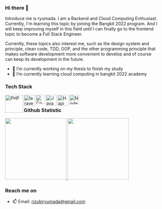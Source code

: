 ### Hi there 👋

Introduce me is ryumada. I am a Backend and Cloud Computing Enthusiast. Currently, I'm learning this topic by joining the Bangkit 2022 program. And I will keep improving myself in this field until I can finally go to the frontend topic to become a Full Stack Engineer.

Currently, these topics also interest me, such as the design system and principle, clean code, TDD, OOP, and the other programming principle that makes software development more convenient to develop and of course can keep its development in the future.

- 🔭 I’m currently working on my thesis to finish my study
- 🌱 I’m currently learning cloud computing in bangkit 2022 academy
<!-- - 👯 I’m looking to collaborate on ... -->
<!-- - 🤔 I’m looking for help with ... -->
<!-- - 💬 Ask me about ... -->
<!-- - 😄 Pronouns: ... -->
<!-- - ⚡ Fun fact: ... -->

### Tech Stack
<a href="https://www.php.net"><img align="left" alt="PHP" title="PHP" width="58px" src="https://www.php.net/images/logos/new-php-logo.svg" /></a>
<a href="https://laravel.com/"><img align="left" alt="laravel" title="Laravel" width="36px" src="https://github.com/laravel/art/blob/master/laravel-logo.png?raw=true" /></a>
<a href="https://codeigniter.com/"><img align="left" alt="CodeIgniter" title="CodeIgniter" width="30px" src="https://cdn.worldvectorlogo.com/logos/codeigniter.svg" /></a>
<a href="https://www.javascript.com"><img align="left" alt="JavaScript" title="JavaScript" width="35px" src="https://upload.wikimedia.org/wikipedia/commons/9/99/Unofficial_JavaScript_logo_2.svg" /></a>
<a href="https://hapi.dev/"><img align="left" alt="Hapi" title="Hapi (NodeJS HTTP Framework)" width="36px" src="https://avatars.githubusercontent.com/u/3774533?s=200&v=4" /></a>
<a href="https://nodejs.org/"><img align="left" alt="NodeJS" title="NodeJS" width="31px" src="https://seeklogo.com/images/N/nodejs-logo-FBE122E377-seeklogo.com.png" /></a>




<br/>

### Github Statistic
<p align="left">
  <a href="https://github.com/ryumada">
    <img height="200em" src="https://github-readme-stats-eight-theta.vercel.app/api?username=ryumada&show_icons=true&theme=dracula&include_all_commits=true&count_private=true"/>
    <img height="200em" src="https://github-readme-stats-eight-theta.vercel.app/api/top-langs/?username=ryumada&layout=compact&langs_count=10&hide=html,css&theme=dracula"/>
  </a>
</p>

### Reach me on
- 📫 Email: rizukiryumada@gmail.com
